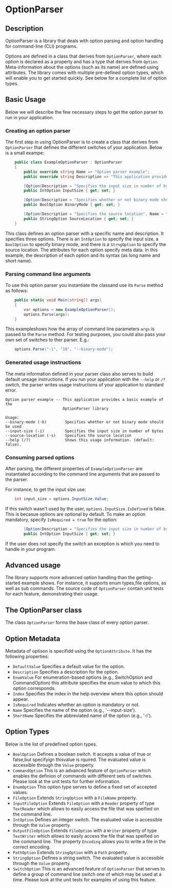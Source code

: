 # OptionParser


## Description
OptionParser is a library that deals with option parsing and option handling for  command-line (CLI) programs.

Options are defined in a class that derives from `OptionParser`, where each option is declared as a property and has a type that derives from `Option`. Meta-information about the options (such as its name) are defined using attributes. The library comes with  multiple pre-defined option types, which will enable you to get started quickly. See below for a complete list of option types.

## Basic Usage
Below we will describe the few necessary steps to get the option parser to run in your application.

### Creating an option parser
The first step in using OptionParser is to create a class that derives from `OptionParser` that defines the different switches of your application. Below is a small exampe:

```csharp
    public class ExampleOptionParser : OptionParser
    {
        public override string Name => "Option parser example";
        public override string Description => "This application provides a basic example of the OptionParser library";

        [Option(Description = "Specifies the input size in number of bytes", Name = "--input-size", ShortName = "-i")]
        public IntOption InputSize { get; set; }

        [Option(Description = "Specifies whether or not binary mode should be used", Name = "--binary-mode", ShortName = "-b")]
        public BoolOption BinaryMode { get; set; }

        [Option(Description = "Specifies the source location", Name = "--source-location", ShortName = "-s")]
        public StringOption SourceLocation { get; set; }
    }
```
This class defines an option parser with a specific name and description. It specifies three options. There is an `IntOption` to specify the input size, a `BoolOption` to specify binary mode, and there is a `StrngOption` to specify the source location. The attributes for each option specify meta data. In this example, the description of each option and its syntax (as long name and short name).

### Parsing command line arguments
To use this option parser you instantiate the classand use its `Parse` method as follows:

```csharp
    public static void Main(string[] args)
    {
        var options = new ExampleOptionParser();
        options.Parse(args);
    }
```

This exampleshows how the array of command line parameters `args` is passed to the `Parse` method. For testing purposes, you could also pass your own set of switches to ther parser. E.g.:
```csharp
    options.Parse("-i", "10", "--binary-mode");
```
### Generated usage instructions
The meta information defined in your parser class also serves to build default unsage instructions. If you run your application with the `--help` or `/?` switch, the parser writes usage instructions of your application to standard error. 

```
Option parser example -- This application provides a basic example of the
                         OptionParser library

Usage:
--binary-mode (-b)        Specifies whether or not binary mode should be used
--input-size (-i)         Specifies the input size in number of bytes
--source-location (-s)    Specifies the source location
--help (/?)               Shows this usage information. (default: false).
```

### Consuming parsed options
After parsing, the different properties of `ExampleOptionParser` are instantiated according to the command line arguments that are passed to the parser.

For instance, to get the input size use:
```csharp
    int input_size = options.InputSize.Value;
```
If this switch wasn't used by the user, `options.InputSize.IsDefined` is false. This is becasue options are optional by default. To make an option mandatory, specify `IsRequired = true` for the option:
```csharp
        [Option(Description = "Specifies the input size in number of bytes", Name = "--input-size", ShortName = "-i", IsRequired = true)]
        public IntOption InputSize { get; set; }
```
If the user does not specify the switch an exception is which you need to handle in your program.

## Advanced usage
The library supports more advanced option handling than the getting-started example shows. For instance, it supports enum types,file options, as well as sub commands. The source code of `OptionParser` contain unit tests for each feature, demonstrating their usage.

## The OptionParser class

The class `OptionParser` forms the base class of every option parser. 

## Option Metadata
Metadata of optison is specifidd using the `OptionAttribute`. It has the following properties:
* `DefaultValue` Specifies a default value for the option.
* `Description` Specifies a description for the option.
* `EnumValue` For enumeration-based options (e.g., SwitchOption and CommandOption) this attribute specifies the enum value to which this option corresponds.
* `Index` Specifies the index in the help overview where this option should appear. 
* `IsRequired` Indicates whether an option is mandatory or not.
* `Name`  Specifies the name of the option (e.g., '--input-size').
* `ShortName` Specifies the abbreviated name of the option (e.g., '-i').

## Option Types
Below is the list of predefined option types.
* `BoolOption` Defines a boolean switch. It accepts a value of true or false,but specifyign thisvalue is rquired. The evaluated value is accessible through the `Value` property. 
* `CommandOption` This is an advanced feature of `OptionParser` which enables the definion of commands with different sets of switches. Please look at the unit tests for further information.
* `EnumOption` This option type serves to define a fixed set of accepted values.
* `FileOption` Extends `StringOption` with a `FileName` property.
* `InputFileOption` Extends `FileOption` with a `Reader` property of type `TextReader` which allows to easily access the file that was speified on the command line.
* `IntOption` Defines an integer switch. The evaluated value is accessible through the `Value` property.
* `OutputFileOption` Extends `FileOption` with a `Writer` property of type `TextWriter` which allows to easily access the file that was speified on the command line. The property `Encoding` allows you to write a file in the correct encoding.
* `PathOption` Extends `StringOption` with a `Path` property.
* `StringOption` Defines a string switch. The evaluated value is accessible through the `Value` property. 
* `SwitchOption` This is an advanced feature of `OptionParser` that serves to define a group of command line switch one of which may be used at a time. Please look at the unit tests for examples of using this feature.
